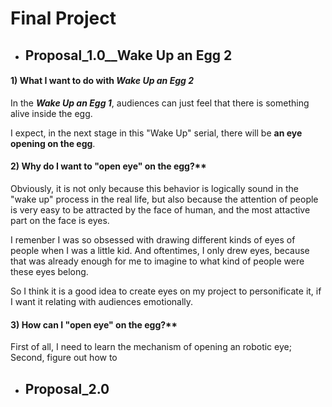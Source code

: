 # Final Project

 * ## Proposal_1.0__Wake Up an Egg 2
 
 #### 1) What I want to do with **_Wake Up an Egg 2_**
 In the **_Wake Up an Egg 1_**, audiences can just feel that there is something alive inside the egg. 
 
 I expect, in the next stage in this "Wake Up" serial, there will be **an eye opening on the egg**.
 
 #### 2) Why do I want to "open eye" on the egg?**
 
 Obviously, it is not only because this behavior is logically sound in the "wake up" process in the real life, 
 but also because the attention of people is very easy to be attracted by the face of human, and the most attactive part 
 on the face is eyes.
 
 I remenber I was so obsessed with drawing different kinds of eyes of people when I was a little kid.
 And oftentimes, I only drew eyes, because that was already enough for me to imagine to what kind of people were these eyes belong.
 
 So I think it is a good idea to create eyes on my project to personificate it, if I want it relating with audiences emotionally.
 
  
 #### 3) How can I "open eye" on the egg?**
 
 First of all, I need to learn the mechanism of opening an robotic eye;
 Second, figure out how to
 
 
 
 * ## Proposal_2.0

